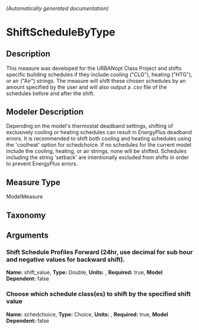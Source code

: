 

###### (Automatically generated documentation)

# ShiftScheduleByType

## Description
This measure was developed for the URBANopt Class Project and shifts specific building schedules if they include cooling ("CLG"), heating ("HTG"), or air ("Air") strings. The measure will shift these chosen schedules by an amount specified by the user and will also output a .csv file of the schedules before and after the shift.

## Modeler Description
Depending on the model's thermostat deadband settings, shifting of exclusively cooling or heating schedules can result in EnergyPlus deadband errors. It is recommended to shift both cooling and heating schedules using the 'coolheat' option for schedchoice. If no schedules for the current model include the cooling, heating, or air strings, none will be shifted. Schedules including the string 'setback' are intentionally excluded from shifts in order to prevent EnergyPlus errors.

## Measure Type
ModelMeasure

## Taxonomy


## Arguments


### Shift Schedule Profiles Forward (24hr, use decimal for sub hour and negative values for backward shift).

**Name:** shift_value,
**Type:** Double,
**Units:** ,
**Required:** true,
**Model Dependent:** false

### Choose which schedule class(es) to shift by the specified shift value

**Name:** schedchoice,
**Type:** Choice,
**Units:** ,
**Required:** true,
**Model Dependent:** false




